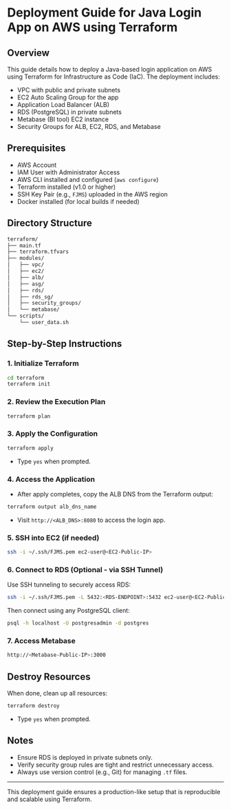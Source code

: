 # Deployment Guide for Java Login App on AWS using Terraform

## Overview

This guide details how to deploy a Java-based login application on AWS using Terraform for Infrastructure as Code (IaC). The deployment includes:

* VPC with public and private subnets
* EC2 Auto Scaling Group for the app
* Application Load Balancer (ALB)
* RDS (PostgreSQL) in private subnets
* Metabase (BI tool) EC2 instance
* Security Groups for ALB, EC2, RDS, and Metabase

## Prerequisites

* AWS Account
* IAM User with Administrator Access
* AWS CLI installed and configured (`aws configure`)
* Terraform installed (v1.0 or higher)
* SSH Key Pair (e.g., `FJMS`) uploaded in the AWS region
* Docker installed (for local builds if needed)

## Directory Structure

```bash
terraform/
├── main.tf
├── terraform.tfvars
├── modules/
│   ├── vpc/
│   ├── ec2/
│   ├── alb/
│   ├── asg/
│   ├── rds/
│   ├── rds_sg/
│   ├── security_groups/
│   └── metabase/
└── scripts/
    └── user_data.sh
```

## Step-by-Step Instructions

### 1. Initialize Terraform

```bash
cd terraform
terraform init
```

### 2. Review the Execution Plan

```bash
terraform plan
```

### 3. Apply the Configuration

```bash
terraform apply
```

* Type `yes` when prompted.

### 4. Access the Application

* After apply completes, copy the ALB DNS from the Terraform output:

```bash
terraform output alb_dns_name
```

* Visit `http://<ALB_DNS>:8080` to access the login app.

### 5. SSH into EC2 (if needed)

```bash
ssh -i ~/.ssh/FJMS.pem ec2-user@<EC2-Public-IP>
```

### 6. Connect to RDS (Optional - via SSH Tunnel)

Use SSH tunneling to securely access RDS:

```bash
ssh -i ~/.ssh/FJMS.pem -L 5432:<RDS-ENDPOINT>:5432 ec2-user@<EC2-Public-IP>
```

Then connect using any PostgreSQL client:

```bash
psql -h localhost -U postgresadmin -d postgres
```

### 7. Access Metabase

```bash
http://<Metabase-Public-IP>:3000
```

## Destroy Resources

When done, clean up all resources:

```bash
terraform destroy
```

* Type `yes` when prompted.

## Notes

* Ensure RDS is deployed in private subnets only.
* Verify security group rules are tight and restrict unnecessary access.
* Always use version control (e.g., Git) for managing `.tf` files.

---

This deployment guide ensures a production-like setup that is reproducible and scalable using Terraform.
